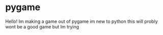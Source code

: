 # pygame
Hello! Im making a game out of pygame im new to python this will probly wont be a good game but Im trying